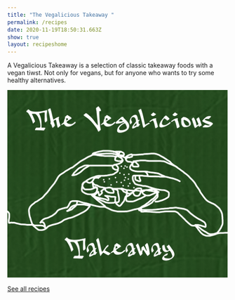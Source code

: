 ```yaml
---
title: "The Vegalicious Takeaway "
permalink: /recipes
date: 2020-11-19T18:50:31.663Z
show: true
layout: recipeshome
---
```

A Vegalicious Takeaway is a selection of classic takeaway foods with a vegan tiwst. Not only for vegans, but for anyone who wants to try some healthy alternatives. 

![The Vegalicious Takeaway logo](../uploads/cover.jpg "The Vegalicious Takeaway ")

[See all recipes](/allrecipes)